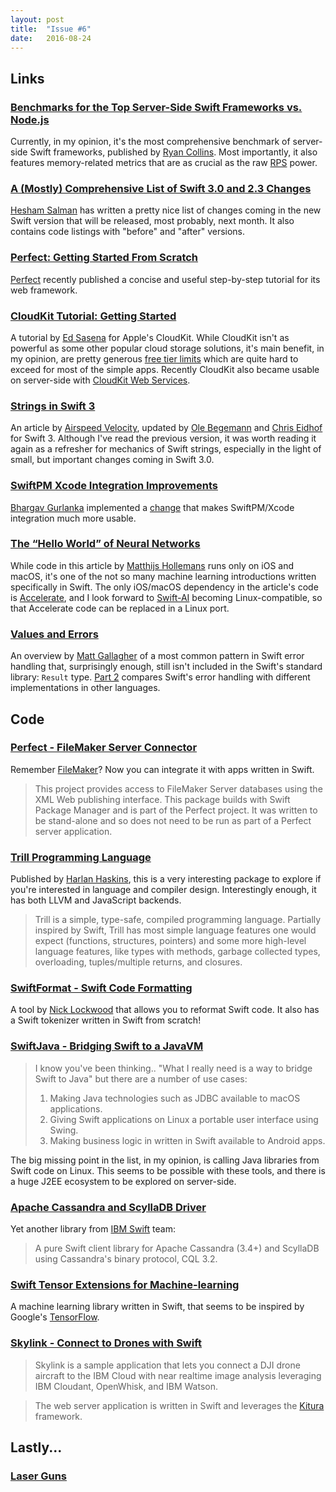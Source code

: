 ```yaml
---
layout: post
title:  "Issue #6"
date:   2016-08-24
---
```


## Links

### [Benchmarks for the Top Server-Side Swift Frameworks vs. Node.js](https://medium.com/@rymcol/benchmarks-for-the-top-server-side-swift-frameworks-vs-node-js-24460cfe0beb)

Currently, in my opinion, it's the most comprehensive benchmark of server-side
Swift frameworks, published by
[Ryan Collins](https://twitter.com/rymcol). Most importantly, it also features
memory-related metrics that are as crucial as the raw [RPS](https://en.wikipedia.org/wiki/Web_server#requests_per_second) power.

### [A (Mostly) Comprehensive List of Swift 3.0 and 2.3 Changes](https://buildingvts.com/a-mostly-comprehensive-list-of-swift-3-0-and-2-3-changes-193b904bb5b1)

[Hesham Salman](https://twitter.com/WhatsASoftware) has written a pretty nice
list of changes coming in the new Swift version that will be released,
most probably, next month. It also contains code listings with "before" and "after" versions.

### [Perfect: Getting Started From Scratch](https://github.com/PerfectlySoft/PerfectDocs/blob/master/guide/gettingStartedFromScratch.md)

[Perfect](https://www.perfect.org) recently published a concise and useful
step-by-step tutorial for its web framework.

### [CloudKit Tutorial: Getting Started](https://www.raywenderlich.com/134694/cloudkit-tutorial-getting-started)

A tutorial by [Ed Sasena](https://twitter.com/AnrosApps) for Apple's CloudKit.
While CloudKit isn't as powerful as some other popular cloud storage solutions,
it's main benefit, in my opinion, are pretty generous [free tier limits](https://developer.apple.com/icloud/) which
are quite hard to exceed for most of the simple apps. Recently CloudKit also
became usable on server-side with [CloudKit Web Services](https://developer.apple.com/library/ios/documentation/DataManagement/Conceptual/CloutKitWebServicesReference/Introduction/Introduction.html).

### [Strings in Swift 3](https://oleb.net/blog/2016/08/swift-3-strings/)

An article by [Airspeed Velocity](https://twitter.com/airspeedswift), updated
by [Ole Begemann](https://twitter.com/olebegemann) and
[Chris Eidhof](https://twitter.com/chriseidhof) for Swift 3. Although I've read
the previous version, it was worth reading it again as a refresher for mechanics
of Swift strings, especially in the light of small, but important changes
coming in Swift 3.0.

### [SwiftPM Xcode Integration Improvements](https://twitter.com/_bhargavg/status/770326614597001216)

[Bhargav Gurlanka](https://twitter.com/_bhargavg) implemented a
[change](https://github.com/apple/swift-package-manager/pull/595) that makes
SwiftPM/Xcode integration much more usable.

### [The “Hello World” of Neural Networks](http://matthijshollemans.com/2016/08/24/neural-network-hello-world/)

While code in this article by [Matthijs Hollemans](https://twitter.com/mhollemans) runs only on iOS and macOS, it's one of the not so
many machine learning introductions written specifically in Swift. The only
iOS/macOS dependency in the article's code is
[Accelerate](https://developer.apple.com/library/ios/documentation/Accelerate/Reference/AccelerateFWRef/index.html),
and I look forward to
[Swift-AI](https://github.com/collinhundley/Swift-AI) becoming Linux-compatible,
so that Accelerate code can be replaced in a Linux port.

### [Values and Errors](https://www.cocoawithlove.com/blog/2016/08/21/result-types-part-one.html)

An overview by [Matt Gallagher](https://twitter.com/cocoawithlove) of a most common pattern in Swift error handling that, surprisingly
enough, still isn't included in the Swift's standard library: `Result` type.
[Part 2](https://www.cocoawithlove.com/blog/2016/08/23/result-types-part-two.html)
compares Swift's error handling with different implementations in other languages.

## Code

### [Perfect - FileMaker Server Connector](https://github.com/PerfectlySoft/Perfect-FileMaker)

Remember [FileMaker](https://en.wikipedia.org/wiki/FileMaker)? Now you can integrate
it with apps written in Swift.

>This project provides access to FileMaker Server databases using the XML Web publishing interface.
>This package builds with Swift Package Manager and is part of the Perfect project. It was written to be stand-alone and so does not need to be run as part of a Perfect server application.

### [Trill Programming Language](https://github.com/harlanhaskins/trill)

Published by [Harlan Haskins](https://github.com/harlanhaskins), this is a very
interesting package to explore if you're interested in language and compiler
design. Interestingly enough, it has both LLVM and JavaScript backends.

> Trill is a simple, type-safe, compiled programming language. Partially inspired by Swift, Trill has most simple language features one would expect (functions, structures, pointers) and some more high-level language features, like types with methods, garbage collected types, overloading, tuples/multiple returns, and closures.

### [SwiftFormat - Swift Code Formatting](https://github.com/nicklockwood/SwiftFormat)

A tool by [Nick Lockwood](https://twitter.com/nicklockwood) that allows you
to reformat Swift code. It also has a Swift tokenizer written in Swift from scratch!

### [SwiftJava - Bridging Swift to a JavaVM](https://github.com/SwiftJava/SwiftJava)

>I know you've been thinking.. "What I really need is a way to bridge Swift to Java" but there are a number of use cases:<br/>
> 1. Making Java technologies such as JDBC available to macOS applications.<br/>
> 2. Giving Swift applications on Linux a portable user interface using Swing.<br/>
> 3. Making business logic in written in Swift available to Android apps.<br/>

The big missing point in the list, in my opinion, is calling Java libraries
from Swift code on Linux. This seems to be possible with these tools, and there
is a huge J2EE ecosystem to be explored on server-side.

### [Apache Cassandra and ScyllaDB Driver](https://github.com/IBM-Swift/Kassandra)

Yet another library from [IBM Swift](https://developer.ibm.com/swift/) team:

> A pure Swift client library for Apache Cassandra (3.4+) and ScyllaDB using Cassandra's binary protocol, CQL 3.2.

### [Swift Tensor Extensions for Machine-learning](https://github.com/abeschneider/stem)

A machine learning library written in Swift, that seems to be inspired by
Google's [TensorFlow](https://www.tensorflow.org).

### [Skylink - Connect to Drones with Swift](https://github.com/IBM-Bluemix/skylink/tree/swift)

> Skylink is a sample application that lets you connect a DJI drone aircraft to the IBM Cloud with near realtime image analysis leveraging IBM Cloudant, OpenWhisk, and IBM Watson.

> The web server application is written in Swift and leverages the [Kitura](https://github.com/IBM-Swift/Kitura) framework.

## Lastly...

### [Laser Guns](https://twitter.com/seb_ly/status/770731396826529792)
